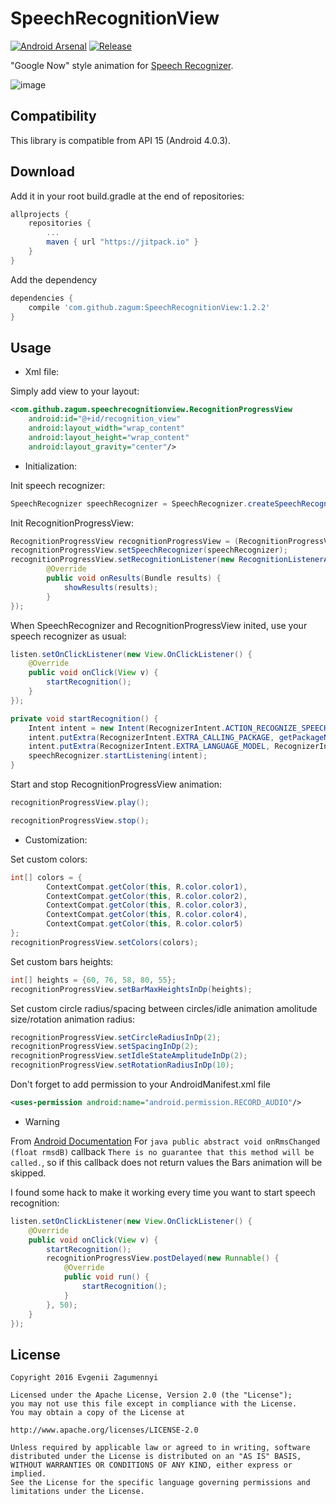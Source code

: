 SpeechRecognitionView
======================

[![Android Arsenal](https://img.shields.io/badge/Android%20Arsenal-SpeechRecognitionView-brightgreen.svg?style=flat)](http://android-arsenal.com/details/1/3518)
[![Release](https://jitpack.io/v/zagum/SpeechRecognitionView.svg)](https://jitpack.io/#zagum/SpeechRecognitionView)

"Google Now" style animation for [Speech Recognizer][1].

![image](https://raw.githubusercontent.com/zagum/SpeechRecognitionView/master/art/speechrecognitionview.gif)


Compatibility
-------------

This library is compatible from API 15 (Android 4.0.3).


Download
--------


Add it in your root build.gradle at the end of repositories:

```groovy
allprojects {
    repositories {
        ...
        maven { url "https://jitpack.io" }
    }
}
```

Add the dependency

```groovy
dependencies {
    compile 'com.github.zagum:SpeechRecognitionView:1.2.2'
}
```


Usage
-----

* Xml file:

Simply add view to your layout:

``` xml
<com.github.zagum.speechrecognitionview.RecognitionProgressView
	android:id="@+id/recognition_view"
	android:layout_width="wrap_content"
	android:layout_height="wrap_content"
	android:layout_gravity="center"/>
```
* Initialization:

Init speech recognizer:
``` java
SpeechRecognizer speechRecognizer = SpeechRecognizer.createSpeechRecognizer(context);
```

Init RecognitionProgressView:
``` java
RecognitionProgressView recognitionProgressView = (RecognitionProgressView) findViewById(R.id.recognition_view);
recognitionProgressView.setSpeechRecognizer(speechRecognizer);
recognitionProgressView.setRecognitionListener(new RecognitionListenerAdapter() {
        @Override
        public void onResults(Bundle results) {
	        showResults(results);
        }
});
```

When SpeechRecognizer and RecognitionProgressView inited, use your speech recognizer as usual:
``` java
listen.setOnClickListener(new View.OnClickListener() {
	@Override
	public void onClick(View v) {
		startRecognition();
	}
});

private void startRecognition() {
	Intent intent = new Intent(RecognizerIntent.ACTION_RECOGNIZE_SPEECH);
	intent.putExtra(RecognizerIntent.EXTRA_CALLING_PACKAGE, getPackageName());
	intent.putExtra(RecognizerIntent.EXTRA_LANGUAGE_MODEL, RecognizerIntent.LANGUAGE_MODEL_FREE_FORM);
	speechRecognizer.startListening(intent);
}
```

Start and stop RecognitionProgressView animation:
``` java
recognitionProgressView.play();

recognitionProgressView.stop();
```

* Customization:

Set custom colors: 
``` java
int[] colors = {
		ContextCompat.getColor(this, R.color.color1),
		ContextCompat.getColor(this, R.color.color2),
		ContextCompat.getColor(this, R.color.color3),
		ContextCompat.getColor(this, R.color.color4),
		ContextCompat.getColor(this, R.color.color5)
};
recognitionProgressView.setColors(colors);
```

Set custom bars heights: 
``` java
int[] heights = {60, 76, 58, 80, 55};
recognitionProgressView.setBarMaxHeightsInDp(heights);
```

Set custom circle radius/spacing between circles/idle animation amolitude size/rotation animation radius: 
``` java
recognitionProgressView.setCircleRadiusInDp(2);
recognitionProgressView.setSpacingInDp(2);
recognitionProgressView.setIdleStateAmplitudeInDp(2);
recognitionProgressView.setRotationRadiusInDp(10);
```
Don't forget to add permission to your AndroidManifest.xml file
``` xml
<uses-permission android:name="android.permission.RECORD_AUDIO"/>
```


* Warning

From [Android Documentation](http://developer.android.com/reference/android/speech/RecognitionListener.html#onRmsChanged(float))
For ```java public abstract void onRmsChanged (float rmsdB)``` callback ```There is no guarantee that this method will be called.```, 
so if this callback does not return values the Bars animation will be skipped. 

I found some hack to make it working every time you want to start speech recognition:
``` java
listen.setOnClickListener(new View.OnClickListener() {
	@Override
	public void onClick(View v) {
		startRecognition();
		recognitionProgressView.postDelayed(new Runnable() {
			@Override
			public void run() {
				startRecognition();
			}
		}, 50);
	}
});
```


License
-------

    Copyright 2016 Evgenii Zagumennyi
    
    Licensed under the Apache License, Version 2.0 (the "License");
    you may not use this file except in compliance with the License.
    You may obtain a copy of the License at
    
    http://www.apache.org/licenses/LICENSE-2.0
    
    Unless required by applicable law or agreed to in writing, software
    distributed under the License is distributed on an "AS IS" BASIS,
    WITHOUT WARRANTIES OR CONDITIONS OF ANY KIND, either express or implied.
    See the License for the specific language governing permissions and
    limitations under the License.


[1]: http://developer.android.com/intl/ru/reference/android/speech/SpeechRecognizer.html
